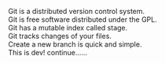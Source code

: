 Git is a distributed version control system.  
Git is free software distributed under the GPL.  
Git has a mutable index called stage.  
Git tracks changes of your files.  
Create a new branch is quick and simple.  
This is dev! continue……

